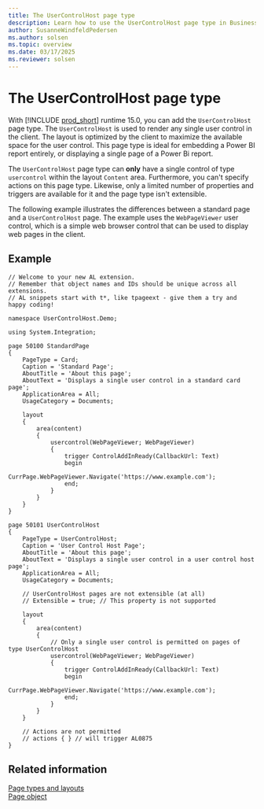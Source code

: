 ```yaml
---
title: The UserControlHost page type
description: Learn how to use the UserControlHost page type in Business Central.
author: SusanneWindfeldPedersen
ms.author: solsen
ms.topic: overview
ms.date: 03/17/2025
ms.reviewer: solsen
---
```


# The UserControlHost page type

With [!INCLUDE [prod_short](includes/prod_short.md)] runtime 15.0, you can add the `UserControlHost` page type. The `UserControlHost` is used to render any single user control in the client. The layout is optimized by the client to maximize the available space for the user control. This page type is ideal for embedding a Power BI report entirely, or displaying a single page of a Power Bi report.

The `UserControlHost` page type can **only** have a single control of type `usercontrol` within the layout `Content` area. Furthermore, you can't specify actions on this page type. Likewise, only a limited number of properties and triggers are available for it and the page type isn't extensible.

The following example illustrates the differences between a standard page and a `UserControlHost` page. The example uses the `WebPageViewer` user control, which is a simple web browser control that can be used to display web pages in the client.

## Example

```al
// Welcome to your new AL extension.
// Remember that object names and IDs should be unique across all extensions.
// AL snippets start with t*, like tpageext - give them a try and happy coding!

namespace UserControlHost.Demo;

using System.Integration;

page 50100 StandardPage
{
    PageType = Card;
    Caption = 'Standard Page';
    AboutTitle = 'About this page';
    AboutText = 'Displays a single user control in a standard card page';
    ApplicationArea = All;
    UsageCategory = Documents;

    layout
    {
        area(content)
        {
            usercontrol(WebPageViewer; WebPageViewer)
            {
                trigger ControlAddInReady(CallbackUrl: Text)
                begin
                    CurrPage.WebPageViewer.Navigate('https://www.example.com');
                end;
            }
        }
    }
}

page 50101 UserControlHost
{
    PageType = UserControlHost;
    Caption = 'User Control Host Page';
    AboutTitle = 'About this page';
    AboutText = 'Displays a single user control in a user control host page';
    ApplicationArea = All;
    UsageCategory = Documents;

    // UserControlHost pages are not extensible (at all)
    // Extensible = true; // This property is not supported

    layout
    {
        area(content)
        {
            // Only a single user control is permitted on pages of type UserControlHost
            usercontrol(WebPageViewer; WebPageViewer)
            {
                trigger ControlAddInReady(CallbackUrl: Text)
                begin
                    CurrPage.WebPageViewer.Navigate('https://www.example.com');
                end;
            }
        }
    }

    // Actions are not permitted
    // actions { } // will trigger AL0875
}
```

## Related information

[Page types and layouts](devenv-page-types-and-layouts.md)  
[Page object](devenv-page-object.md)  